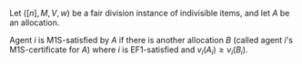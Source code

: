 Let $([n], M, V, w)$ be a fair division instance of indivisible items,
and let $A$ be an allocation.

Agent $i$ is M1S-satisfied by $A$ if there is another allocation $B$
(called agent $i$'s M1S-certificate for $A$)
where $i$ is EF1-satisfied and $v_i(A_i) ≥ v_i(B_i)$.
